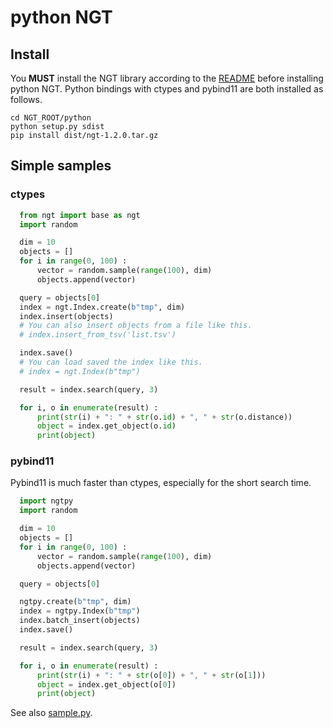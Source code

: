 
# python NGT


## Install

You **MUST** install the NGT library according to the [README](../README.md#build) before installing python NGT.
Python bindings with ctypes and pybind11 are both installed as follows.

```
cd NGT_ROOT/python
python setup.py sdist
pip install dist/ngt-1.2.0.tar.gz
```

## Simple samples

### ctypes

```python
  from ngt import base as ngt
  import random

  dim = 10
  objects = []
  for i in range(0, 100) :
      vector = random.sample(range(100), dim)
      objects.append(vector)

  query = objects[0]
  index = ngt.Index.create(b"tmp", dim)
  index.insert(objects)
  # You can also insert objects from a file like this.
  # index.insert_from_tsv('list.tsv') 

  index.save()
  # You can load saved the index like this.
  # index = ngt.Index(b"tmp")

  result = index.search(query, 3)

  for i, o in enumerate(result) :
      print(str(i) + ": " + str(o.id) + ", " + str(o.distance))
      object = index.get_object(o.id)
      print(object)
```

### pybind11

Pybind11 is much faster than ctypes, especially for the short search time. 

```python
  import ngtpy
  import random

  dim = 10
  objects = []
  for i in range(0, 100) :
      vector = random.sample(range(100), dim)
      objects.append(vector)

  query = objects[0]

  ngtpy.create(b"tmp", dim)
  index = ngtpy.Index(b"tmp")
  index.batch_insert(objects)
  index.save()

  result = index.search(query, 3)

  for i, o in enumerate(result) :
      print(str(i) + ": " + str(o[0]) + ", " + str(o[1]))
      object = index.get_object(o[0])
      print(object)
```

See also [sample.py](/sample/sample.py).
